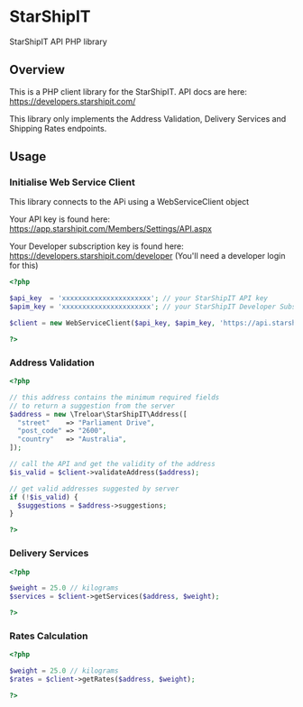 # StarShipIT
StarShipIT API PHP library

## Overview

This is a PHP client library for the StarShipIT. API docs are here: https://developers.starshipit.com/

This library only implements the Address Validation, Delivery Services and Shipping Rates endpoints.

## Usage

### Initialise Web Service Client

This library connects to the APi using a WebServiceClient object

Your API key is found here: https://app.starshipit.com/Members/Settings/API.aspx

Your Developer subscription key is found here: https://developers.starshipit.com/developer (You'll need a developer login for this)

```php
<?php

$api_key  = 'xxxxxxxxxxxxxxxxxxxxxx'; // your StarShipIT API key
$apim_key = 'xxxxxxxxxxxxxxxxxxxxxx'; // your StarShipIT Developer Subscription key

$client = new WebServiceClient($api_key, $apim_key, 'https://api.starshipit.com/api/');

?>
```

### Address Validation

```php
<?php

// this address contains the minimum required fields
// to return a suggestion from the server
$address = new \Treloar\StarShipIT\Address([
  "street"    => "Parliament Drive",
  "post_code" => "2600",
  "country"   => "Australia",
]);

// call the API and get the validity of the address
$is_valid = $client->validateAddress($address);

// get valid addresses suggested by server
if (!$is_valid) {
  $suggestions = $address->suggestions;
}

?>
```

### Delivery Services

```php
<?php

$weight = 25.0 // kilograms
$services = $client->getServices($address, $weight);

?>
```


### Rates Calculation

```php
<?php

$weight = 25.0 // kilograms
$rates = $client->getRates($address, $weight);

?>
```
